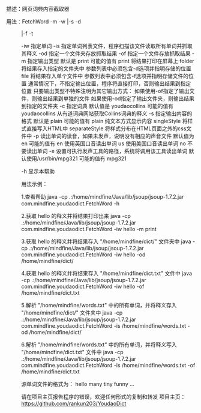 描述：网页词典内容截取器

用法：FetchWord -m <outputType> -w <word>|-s <file> -d <dir>|-f <file> -t <outputStyle>

  -iw     指定单词
  -is     指定单词列表文件，程序扫描该文件读取所有单词并抓取其释义
  -od     指定一个文件夹存放抓取结果
  -of     指定一个文件存放抓取结果
  -m      指定输出类型
           默认是
            print
           可能的值有
            print    将结果打印在屏幕上
            folder   将结果存入指定的文件夹中
                      参数列表中必须包含-d选项并指明存储的位置
            file     将结果存入单个文件中
                      参数列表中必须包含-f选项并指明存储文件的位置
           通常情况下，不指定输出位置，程序将直接打印，否则输出结果到指定位置
            只要输出类型不特殊注明为其它输出方式：
             如果使用-of指定了输出文件，则输出结果到单独的文件
             如果使用-od指定了输出文件夹，则输出结果到指定的文件夹
  -c      指定词典
           默认值是
            youdaocollins
           可能的值有
            youdaocollins   从有道词典网站获取Collins词典的释义
  -s      指定输出内容的格式
           默认是
            plain
           可能的值有
            plain           纯文本方式显示内容
            singleStyle     将样式直接写入HTML中
			separateStyle   将样式分布在HTML页面之外的css文件中
  -p      读出单词的读音，如果未发声，说明没有相应的声音文件
           默认值为
            en
           可能的值有
            en              使用英国口音读出单词
            us              使用美国口音读出单词
            no              不要读出单词
  -e      设置可执行发声工具的路径，系统将调用该工具读出单词
           默认使用/usr/bin/mpg321
           可能的值有
            mpg321

  -h      显示本帮助

用法示例：

1.查看帮助
java -cp .:/home/mindfine/Java/lib/jsoup/jsoup-1.7.2.jar com.mindfine.youdaodict.FetchWord -h

2.获取 hello 的释义并将结果打印出来
java -cp .:/home/mindfine/Java/lib/jsoup/jsoup-1.7.2.jar com.mindfine.youdaodict.FetchWord -iw hello -m print

3.获取 hello 的释义并将结果存入 "/home/mindfine/dict/" 文件夹中
java -cp .:/home/mindfine/Java/lib/jsoup/jsoup-1.7.2.jar com.mindfine.youdaodict.FetchWord -iw hello -od /home/mindfine/dict/

4.获取 hello 的释义并将结果存入 "/home/mindfine/dict.txt" 文件中
java -cp .:/home/mindfine/Java/lib/jsoup/jsoup-1.7.2.jar com.mindfine.youdaodict.FetchWord -iw hello -of /home/mindfine/dict.txt

5.解析 "/home/mindfine/words.txt" 中的所有单词，并将释义存入 "/home/mindfine/dict/" 文件夹中
java -cp .:/home/mindfine/Java/lib/jsoup/jsoup-1.7.2.jar com.mindfine.youdaodict.FetchWord -is /home/mindfine/words.txt -od /home/mindfine/dict/

6.解析 "/home/mindfine/words.txt" 中的所有单词，并将释义写入 "/home/mindfine/dict.txt" 文件中
java -cp .:/home/mindfine/Java/lib/jsoup/jsoup-1.7.2.jar com.mindfine.youdaodict.FetchWord -is /home/mindfine/words.txt -of /home/mindfine/dict.txt


源单词文件的格式为：
hello
many
tiny
funny
...

请在项目主页报告程序的错误，欢迎任何形式的复制和转发
项目主页：https://github.com/rankun203/YoudaoDict